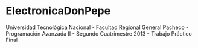ElectronicaDonPepe
==================

Universidad Tecnológica Nacional - Facultad Regional General Pacheco - Programación Avanzada II - Segundo Cuatrimestre 2013 - Trabajo Práctico Final
